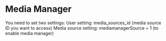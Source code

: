 # Media Manager
You need to set two settings:
User setting: media_sources_id (media source ID you want to access)
Media source setting: mediamanagerSource = 1 (to enable media manager)
